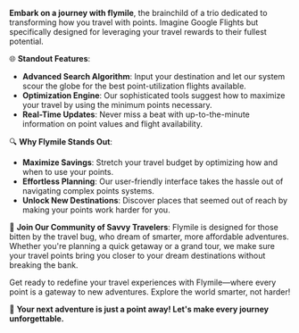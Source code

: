 **Embark on a journey with flymile**, the brainchild of a trio dedicated to transforming how you travel with points. Imagine Google Flights but specifically designed for leveraging your travel rewards to their fullest potential.

🌐 **Standout Features**:
- **Advanced Search Algorithm**: Input your destination and let our system scour the globe for the best point-utilization flights available.
- **Optimization Engine**: Our sophisticated tools suggest how to maximize your travel by using the minimum points necessary.
- **Real-Time Updates**: Never miss a beat with up-to-the-minute information on point values and flight availability.

🔍 **Why Flymile Stands Out**:
- **Maximize Savings**: Stretch your travel budget by optimizing how and when to use your points.
- **Effortless Planning**: Our user-friendly interface takes the hassle out of navigating complex points systems.
- **Unlock New Destinations**: Discover places that seemed out of reach by making your points work harder for you.

🎉 **Join Our Community of Savvy Travelers**:
Flymile is designed for those bitten by the travel bug, who dream of smarter, more affordable adventures. Whether you're planning a quick getaway or a grand tour, we make sure your travel points bring you closer to your dream destinations without breaking the bank.

Get ready to redefine your travel experiences with Flymile—where every point is a gateway to new adventures. Explore the world smarter, not harder!

🚀 **Your next adventure is just a point away! Let's make every journey unforgettable.**

